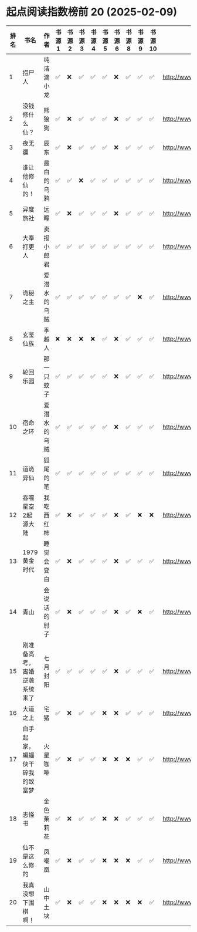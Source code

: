 # 起点阅读指数榜前 20 (2025-02-09)

| 排名 | 书名              | 作者     | 书源 1 | 书源 2 | 书源 3 | 书源 4 | 书源 5 | 书源 6 | 书源 8 | 书源 9 | 书源 10 | 起点链接                                   |
|----|-----------------|--------|------|------|------|------|------|------|------|------|-------|----------------------------------------|
| 1  | 捞尸人             | 纯洁滴小龙  | ✅    | ❌    | ✅    | ✅    | ✅    | ❌    | ✅    | ✅    | ✅     | http://www.qidian.com/book/1041637443/ |
| 2  | 没钱修什么仙？         | 熊狼狗    | ✅    | ❌    | ✅    | ✅    | ✅    | ❌    | ✅    | ✅    | ✅     | http://www.qidian.com/book/1042256511/ |
| 3  | 夜无疆             | 辰东     | ✅    | ❌    | ✅    | ✅    | ✅    | ❌    | ✅    | ✅    | ✅     | http://www.qidian.com/book/1040765595/ |
| 4  | 谁让他修仙的！         | 最白的乌鸦  | ✅    | ✅    | ❌    | ✅    | ✅    | ✅    | ✅    | ✅    | ✅     | http://www.qidian.com/book/1036504904/ |
| 5  | 异度旅社            | 远瞳     | ✅    | ❌    | ✅    | ✅    | ✅    | ❌    | ✅    | ✅    | ✅     | http://www.qidian.com/book/1041604040/ |
| 6  | 大奉打更人           | 卖报小郎君  | ✅    | ✅    | ✅    | ✅    | ✅    | ✅    | ✅    | ✅    | ✅     | http://www.qidian.com/book/1019664125/ |
| 7  | 诡秘之主            | 爱潜水的乌贼 | ✅    | ✅    | ✅    | ✅    | ✅    | ✅    | ✅    | ❌    | ✅     | http://www.qidian.com/book/1010868264/ |
| 8  | 玄鉴仙族            | 季越人    | ❌    | ❌    | ❌    | ❌    | ✅    | ❌    | ✅    | ✅    | ✅     | http://www.qidian.com/book/1035420986/ |
| 9  | 轮回乐园            | 那一只蚊子  | ✅    | ✅    | ✅    | ✅    | ✅    | ❌    | ✅    | ✅    | ✅     | http://www.qidian.com/book/1009817672/ |
| 10 | 宿命之环            | 爱潜水的乌贼 | ✅    | ✅    | ✅    | ✅    | ✅    | ❌    | ✅    | ✅    | ✅     | http://www.qidian.com/book/1036370336/ |
| 11 | 道诡异仙            | 狐尾的笔   | ✅    | ✅    | ✅    | ✅    | ✅    | ✅    | ✅    | ✅    | ✅     | http://www.qidian.com/book/1031794030/ |
| 12 | 吞噬星空2起源大陆       | 我吃西红柿  | ✅    | ❌    | ✅    | ✅    | ✅    | ❌    | ✅    | ❌    | ❌     | http://www.qidian.com/book/1039391177/ |
| 13 | 1979黄金时代        | 睡觉会变白  | ✅    | ❌    | ✅    | ✅    | ✅    | ❌    | ✅    | ✅    | ✅     | http://www.qidian.com/book/1039689097/ |
| 14 | 青山              | 会说话的肘子 | ✅    | ❌    | ✅    | ✅    | ✅    | ❌    | ✅    | ❌    | ✅     | http://www.qidian.com/book/1033014772/ |
| 15 | 刚准备高考，离婚逆袭系统来了  | 七月封阳   | ✅    | ✅    | ✅    | ✅    | ✅    | ❌    | ✅    | ✅    | ✅     | http://www.qidian.com/book/1040790581/ |
| 16 | 大道之上            | 宅猪     | ✅    | ❌    | ✅    | ✅    | ❌    | ❌    | ✅    | ✅    | ✅     | http://www.qidian.com/book/1039994731/ |
| 17 | 白手起家，蝙蝠侠干碎我的致富梦 | 火星咖啡   | ✅    | ❌    | ✅    | ✅    | ❌    | ❌    | ❌    | ✅    | ✅     | http://www.qidian.com/book/1042261966/ |
| 18 | 志怪书             | 金色茉莉花  | ✅    | ❌    | ✅    | ✅    | ❌    | ❌    | ✅    | ✅    | ✅     | http://www.qidian.com/book/1040149021/ |
| 19 | 仙不是这么修的         | 凤嘲凰    | ✅    | ❌    | ✅    | ✅    | ❌    | ❌    | ❌    | ✅    | ✅     | http://www.qidian.com/book/1042434597/ |
| 20 | 我真没想下围棋啊！       | 山中土块   | ✅    | ❌    | ✅    | ✅    | ❌    | ❌    | ❌    | ❌    | ✅     | http://www.qidian.com/book/1042172590/ |